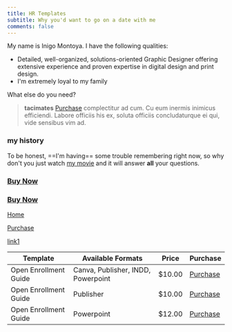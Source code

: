 ```yaml
---
title: HR Templates
subtitle: Why you'd want to go on a date with me
comments: false
---
```


My name is Inigo Montoya. I have the following qualities:

- Detailed, well-organized, solutions-oriented Graphic Designer offering extensive experience and proven expertise in digital design and print design.
- I'm extremely loyal to my family

What else do you need?

> **tacimates** [Purchase](https://easyhrcomms.gumroad.com/l/sxdzj "Purchase on Gumroad") complectitur ad cum. Cu eum inermis inimicus efficiendi. Labore officiis his ex, soluta officiis concludaturque ei qui, vide sensibus vim ad.


### my history

To be honest, ==I'm having== some trouble remembering right now, so why don't you just watch [my movie](https://en.wikipedia.org/wiki/The_Princess_Bride_%28film%29) and it will answer **all** your questions. 

### [Buy Now](https://buy.stripe.com/test_7sIcN7cDM5MBbwkeUV "Secure Checkout")


### [Buy Now](https://easyhrcomms.gumroad.com/l/sxdzj "Buy on Gumroad")
 [Home](/ "back to the top")
 

[Purchase](https://easyhrcomms.gumroad.com/l/sxdzj "Purchase on Gumroad")


[link1](../something/ "title")

| Template | Available Formats | Price | Purchase |
| --- | ----------- | -------------- | ---- |
| Open Enrollment Guide | Canva, Publisher, INDD, Powerpoint | $10.00 | [Purchase](https://easyhrcomms.gumroad.com/l/sxdzj "Purchase on Gumroad") |
| Open Enrollment Guide | Publisher | $10.00 | [Purchase](https://easyhrcomms.gumroad.com/l/sxdzj "Purchase on Gumroad") |
| Open Enrollment Guide | Powerpoint | $12.00 | [Purchase](https://easyhrcomms.gumroad.com/l/sxdzj "Purchase on Gumroad") |


